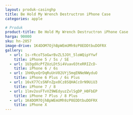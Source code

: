 ```yaml
---
layout: produk-casinghp
title: Be Hold My Wrench Destructron iPhone Case
categories: apple

# Produk
product-title: Be Hold My Wrench Destructron iPhone Case
harga: 90000
sku: hn-2857
image-drive: 1K4DOM7OjhBpWEmUMh9zP8EDDtbuDOFRX
gallery:
  - url: 1s-rRcoTSoGwrBvZL5JOt_5loWQipYYwf
    title: iPhone 5 / 5s / SE
  - url: 1U3gdXcPfZUzLDt5i4VuavO3teRRIZcD-
    title: iPhone 6 / 6s
  - url: 1hHOyeQrDqRuUnV02UYj5mqENNeNWyduO
    title: iPhone 6 Plus / 6s Plus
  - url: 16vX77CsSNFnZpx0Cz8SQHACcOrN9UiU3
    title: iPhone 7 / 8
  - url: 1lmv2osFTvVZ9WEdyuzZvlSgDP_H0FbEP
    title: iPhone 7 Plus / 8 Plus
  - url: 1K4DOM7OjhBpWEmUMh9zP8EDDtbuDOFRX
    title: iPhone X
---
```

